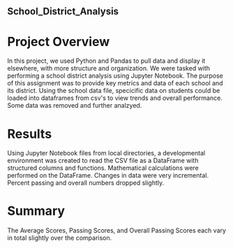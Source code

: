 ## School_District_Analysis

# Project Overview
  In this project, we used Python and Pandas to pull data and display it elsewhere, with more structure and organization. We were tasked with performing a school district analysis using Jupyter Notebook. The purpose of this assignment was to provide key metrics and data of each school and its district. Using the school data file, specicific data on students could be loaded into dataframes from csv's to view trends and overall performance. Some data was removed and further analzyed. 

# Results

Using Jupyter Notebook files from local directories, a developmental environment was created to read the CSV file as a DataFrame with structured columns and functions. Mathematical calculations were performed on the DataFrame. Changes in data were very incremental. Percent passing and overall numbers dropped slightly.

# Summary

The Average Scores, Passing Scores, and Overall Passing Scores each vary in total slightly over the comparison.
